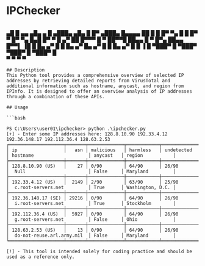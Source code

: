 # IPChecker

```
```
▄█ █ ▄▄  ▄█▄     ▄  █ ▄███▄   ▄█▄    █  █▀ ▄███▄   █▄▄▄▄
██ █   █ █▀ ▀▄  █   █ █▀   ▀  █▀ ▀▄  █▄█   █▀   ▀  █  ▄▀
██ █▀▀▀  █   ▀  ██▀▀█ ██▄▄    █   ▀  █▀▄   ██▄▄    █▀▀▌ 
▐█ █     █▄  ▄▀ █   █ █▄   ▄▀ █▄  ▄▀ █  █  █▄   ▄▀ █  █ 
 ▐  █    ▀███▀     █  ▀███▀   ▀███▀    █   ▀███▀     █  
     ▀            ▀                   ▀             ▀   
```
## Description
This Python tool provides a comprehensive overview of selected IP addresses by retrieving detailed reports from VirusTotal and additional information such as hostname, anycast, and region from IPInfo. It is designed to offer an overview analysis of IP addresses through a combination of these APIs.

## Usage

```bash

PS C:\Users\user01\ipchecker> python .\ipchecker.py
[+] - Enter some IP addresses here: 128.8.10.90 192.33.4.12 192.36.148.17 192.112.36.4 128.63.2.53
╒════════════════════╤═══════╤═════════════╤════════════╤══════════════╤═════════════════════════════╤═══════════╤══════════════════╕
│ ip                 │   asn │ malicious   │ harmless   │ undetected   │ hostname                    │ anycast   │ region           │
╞════════════════════╪═══════╪═════════════╪════════════╪══════════════╪═════════════════════════════╪═══════════╪══════════════════╡
│ 128.8.10.90 (US)   │    27 │ 0/90        │ 64/90      │ 26/90        │  Null                       │ False     │ Maryland         │
├────────────────────┼───────┼─────────────┼────────────┼──────────────┼─────────────────────────────┼───────────┼──────────────────┤
│ 192.33.4.12 (US)   │  2149 │ 2/90        │ 63/90      │ 25/90        │  c.root-servers.net         │ True      │ Washington, D.C. │
├────────────────────┼───────┼─────────────┼────────────┼──────────────┼─────────────────────────────┼───────────┼──────────────────┤
│ 192.36.148.17 (SE) │ 29216 │ 0/90        │ 64/90      │ 26/90        │  i.root-servers.net         │ True      │ Stockholm        │
├────────────────────┼───────┼─────────────┼────────────┼──────────────┼─────────────────────────────┼───────────┼──────────────────┤
│ 192.112.36.4 (US)  │  5927 │ 0/90        │ 64/90      │ 26/90        │  g.root-servers.net         │ False     │ Ohio             │
├────────────────────┼───────┼─────────────┼────────────┼──────────────┼─────────────────────────────┼───────────┼──────────────────┤
│ 128.63.2.53 (US)   │    13 │ 0/90        │ 64/90      │ 26/90        │  do-not-reuse.arl.army.mil  │ False     │ Maryland         │
╘════════════════════╧═══════╧═════════════╧════════════╧══════════════╧═════════════════════════════╧═══════════╧══════════════════╛

[!] - This tool is intended solely for coding practice and should be used as a reference only.
```
